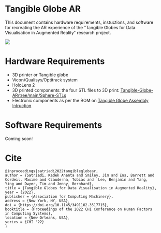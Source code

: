 # Tangible Globe AR

This document contains hardware requirements, instuctions, and software for recreating the AR experience of the "Tangible Globes for Data Visualisation in Augmented Reality" research project. 

![](https://kadeksatriadi.com/wp-content/uploads/2022/03/tangible_globe_AR.png)


# Hardware Requirements
- 3D printer or Tangible globe
- Vicon/Qualisys/Optitrack system
- HoloLens 2
- 3D printed components: the four STL files to 3D print: [Tangible-Globe-AR/tree/main/Sphere-STLs](https://github.com/KadekSatriadi/Tangible-Globe-AR/tree/main/Sphere-STLs)
- Electronic components as per the BOM on [Tangible Globe Assembly Intruction](https://github.com/KadekSatriadi/Tangible-Globe-AR/blob/main/CreatingTangibleGlobe.md)


# Software Requirements

Coming soon!


# Cite

```
@inproceedings{satriadi2022tangibleglobear,
author = {Satriadi, Kadek Ananta and Smiley, Jim and Ens, Barrett and Cordeil, Maxime and Czauderna, Tobias and  Lee, Benjamin and Yang, Ying and Dwyer, Tim and Jenny, Bernhard},
title = {Tangible Globes for Data Visualisation in Augmented Reality},
year = {2022},
publisher = {Association for Computing Machinery},
address = {New York, NY, USA},
doi = {https://doi.org/10.1145/3491102.3517715},
booktitle = {Proceedings of the 2022 CHI Conference on Human Factors in Computing Systems},
location = {New Orleans, USA},
series = {CHI '22}
}

```

